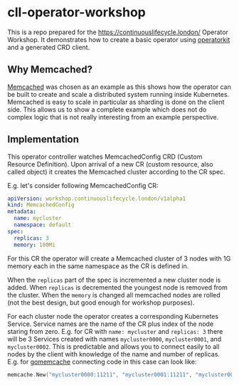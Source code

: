 # cll-operator-workshop

This is a repo prepared for the https://continuouslifecycle.london/ Operator
Workshop. It demonstrates how to create a basic operator using
[operatorkit][operatorkit] and a generated CRD client.

## Why Memcached?

[Memcached][memcached] was chosen as an example as this shows how the operator
can be built to create and scale a distributed system running inside
Kubernetes. Memcached is easy to scale in particular as sharding is done on the
client side. This allows us to show a complete example which does not do
complex logic that is not really interesting from an example perspective.

## Implementation

This operator controller watches MemcachedConfig CRD (Custom Resource
Definition). Upon arrival of a new CR (custom resource, also called object) it
creates the Memcached cluster according to the CR spec.

E.g. let's consider following MemcachedConfig CR:

```yaml
apiVersion: workshop.continuouslifecycle.london/v1alpha1
kind: MemcachedConfig
metadata:
  name: mycluster
  namespace: default
spec:
  replicas: 3
  memory: 100Mi
```

For this CR the operator will create a Memcached cluster of 3 nodes with 1G
memory each in the same namespace as the CR is defined in.

When the `replicas` part of the spec is incremented a new cluster node is
added. When `replicas` is decremented the youngest node is removed from the
cluster. When the `memory` is changed all memcached nodes are rolled (not the
best design, but good enough for workshop purposes).

For each cluster node the operator creates a corresponding Kubernetes Service.
Service names are the name of the CR plus index of the node staring from zero.
E.g. for CR with `name: mycluster` and `replicas: 3` there will be 3 Services
created with names `mycluster0000`, `mycluster0001`, and `mycluster0002`. This
is predictable and allows you to connect easily to all nodes by the client with
knowledge of the name and number of replicas. E.g. for [gomemcache][gomemcache]
connecting code in this case can look like:

```go
memcache.New("mycluster0000:11211", "mycluster0001:11211", "mycluster0002:11212")
```

[gomemcache]: https://github.com/bradfitz/gomemcache
[memcached]: https://memcached.org/
[operatorkit]: https://github.com/giantswarm/operatorkit
